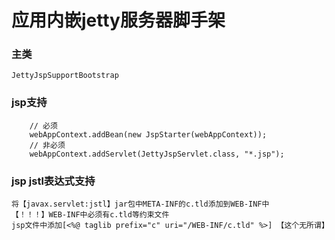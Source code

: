 # 应用内嵌jetty服务器脚手架

### 主类
    JettyJspSupportBootstrap


### jsp支持
        // 必须
        webAppContext.addBean(new JspStarter(webAppContext));
        // 非必须
        webAppContext.addServlet(JettyJspServlet.class, "*.jsp");


### jsp jstl表达式支持
    将【javax.servlet:jstl】jar包中META-INF的c.tld添加到WEB-INF中
    【！！！】WEB-INF中必须有c.tld等约束文件
    jsp文件中添加[<%@ taglib prefix="c" uri="/WEB-INF/c.tld" %>] 【这个无所谓】


